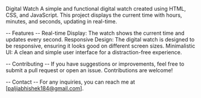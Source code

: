 Digital Watch
A simple and functional digital watch created using HTML, CSS, and JavaScript. This project displays the current time with hours, minutes, and seconds, updating in real-time.

  -- Features --
Real-time Display: The watch shows the current time and updates every second.
Responsive Design: The digital watch is designed to be responsive, ensuring it looks good on different screen sizes.
Minimalistic UI: A clean and simple user interface for a distraction-free experience.

-- Contributing --
If you have suggestions or improvements, feel free to submit a pull request or open an issue. Contributions are welcome!

 -- Contact --
For any inquiries, you can reach me at [paljiabhishek184@gmail.com].
